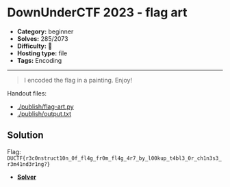 # DownUnderCTF 2023 - flag art

- **Category:** beginner
- **Solves:** 285/2073
- **Difficulty:** 👶
- **Hosting type:** file
- **Tags:** Encoding

---

> I encoded the flag in a painting. Enjoy!


Handout files:

- [./publish/flag-art.py](./publish/flag-art.py)
- [./publish/output.txt](./publish/output.txt)

## Solution

Flag: `DUCTF{r3c0nstruct10n_0f_fl4g_fr0m_fl4g_4r7_by_l00kup_t4bl3_0r_ch1n3s3_r3m41nd3r1ng?}`


- [**Solver**](./solve/solv-crt.sage)



